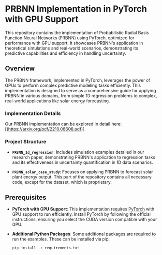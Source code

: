 # PRBNN Implementation in PyTorch with GPU Support

This repository contains the implementation of Probabilistic Radial Basis Function Neural Networks (PRBNN) using PyTorch, optimized for performance with GPU support. It showcases PRBNN's application in theoretical simulations and real-world scenarios, demonstrating its predictive capabilities and efficiency in handling uncertainty.

## Overview

The PRBNN framework, implemented in PyTorch, leverages the power of GPUs to perform complex predictive modeling tasks efficiently. This implementation is designed to serve as a comprehensive guide for applying PRBNN in various domains, from simple 1D regression problems to complex, real-world applications like solar energy forecasting.

### Implementation Details

Our PRBNN implementation can be explored in detail here: [(https://arxiv.org/pdf/2210.08608.pdf)]. 

### Project Structure

- **`PRBNN_1d_regression`**: Includes simulation examples detailed in our research paper, demonstrating PRBNN's application to regression tasks and its effectiveness in uncertainty quantification in 1D data scenarios.

- **`PRBNN_solar_case_study`**: Focuses on applying PRBNN to forecast solar plant energy output. This part of the repository contains all necessary code, except for the dataset, which is proprietary.

## Prerequisites

- **PyTorch with GPU Support**: This implementation requires [PyTorch](https://pytorch.org/get-started/locally/) with GPU support to run efficiently. Install PyTorch by following the official instructions, ensuring you select the CUDA version compatible with your GPU.

- **Additional Python Packages**: Some additional packages are required to run the examples. These can be installed via pip:
  ```bash
  pip install -r requirements.txt
